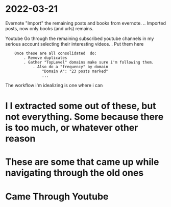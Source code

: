 # 2022-03-21

Evernote
        "Import" the remaining posts and books from evernote.
            .. Imported posts, now only books (and urls) remains.

Youtube
        Go through the remaining subscribed youtube channels in my serious account selecting their interesting videos.
            . Put them here

        Once these are all consolidated  do:
            . Remove duplicates
            . Gather "TopLevel" domains make sure i'm following them.
                . Also do a "frequency" by domain
                    "Domain A": "23 posts marked" 
                    ... 

The workflow i'm idealizing is one where i can

#  I I extracted some  out of these, but not everything. Some because there is too much, or whatever other reason

# These are some that came up while navigating through the old ones

# Came Through Youtube
